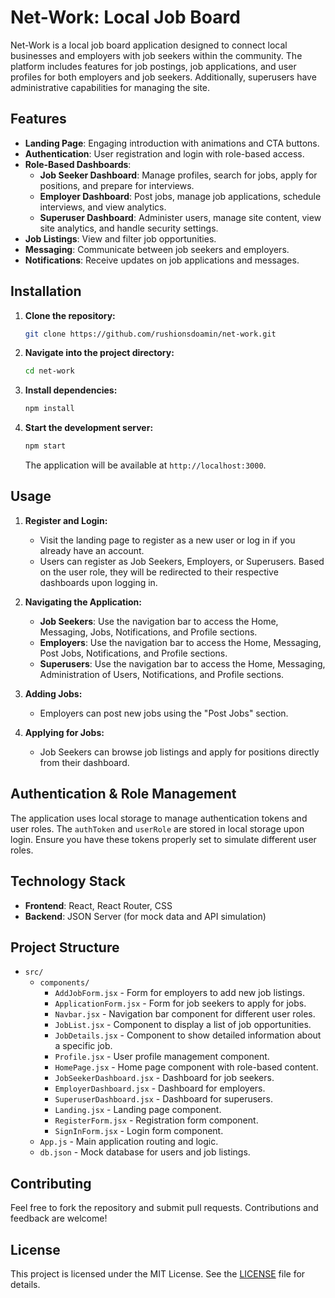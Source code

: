 # Net-Work: Local Job Board

Net-Work is a local job board application designed to connect local businesses and employers with job seekers within the community. The platform includes features for job postings, job applications, and user profiles for both employers and job seekers. Additionally, superusers have administrative capabilities for managing the site.

## Features

- **Landing Page**: Engaging introduction with animations and CTA buttons.
- **Authentication**: User registration and login with role-based access.
- **Role-Based Dashboards**:
  - **Job Seeker Dashboard**: Manage profiles, search for jobs, apply for positions, and prepare for interviews.
  - **Employer Dashboard**: Post jobs, manage job applications, schedule interviews, and view analytics.
  - **Superuser Dashboard**: Administer users, manage site content, view site analytics, and handle security settings.
- **Job Listings**: View and filter job opportunities.
- **Messaging**: Communicate between job seekers and employers.
- **Notifications**: Receive updates on job applications and messages.

## Installation

1. **Clone the repository:**

    ```bash
    git clone https://github.com/rushionsdoamin/net-work.git
    ```

2. **Navigate into the project directory:**

    ```bash
    cd net-work
    ```

3. **Install dependencies:**

    ```bash
    npm install
    ```

4. **Start the development server:**

    ```bash
    npm start
    ```

    The application will be available at `http://localhost:3000`.

## Usage

1. **Register and Login:**
   - Visit the landing page to register as a new user or log in if you already have an account.
   - Users can register as Job Seekers, Employers, or Superusers. Based on the user role, they will be redirected to their respective dashboards upon logging in.

2. **Navigating the Application:**
   - **Job Seekers**: Use the navigation bar to access the Home, Messaging, Jobs, Notifications, and Profile sections.
   - **Employers**: Use the navigation bar to access the Home, Messaging, Post Jobs, Notifications, and Profile sections.
   - **Superusers**: Use the navigation bar to access the Home, Messaging, Administration of Users, Notifications, and Profile sections.

3. **Adding Jobs:**
   - Employers can post new jobs using the "Post Jobs" section.

4. **Applying for Jobs:**
   - Job Seekers can browse job listings and apply for positions directly from their dashboard.

## Authentication & Role Management

The application uses local storage to manage authentication tokens and user roles. The `authToken` and `userRole` are stored in local storage upon login. Ensure you have these tokens properly set to simulate different user roles.

## Technology Stack

- **Frontend**: React, React Router, CSS
- **Backend**: JSON Server (for mock data and API simulation)

## Project Structure

- `src/`
  - `components/`
    - `AddJobForm.jsx` - Form for employers to add new job listings.
    - `ApplicationForm.jsx` - Form for job seekers to apply for jobs.
    - `Navbar.jsx` - Navigation bar component for different user roles.
    - `JobList.jsx` - Component to display a list of job opportunities.
    - `JobDetails.jsx` - Component to show detailed information about a specific job.
    - `Profile.jsx` - User profile management component.
    - `HomePage.jsx` - Home page component with role-based content.
    - `JobSeekerDashboard.jsx` - Dashboard for job seekers.
    - `EmployerDashboard.jsx` - Dashboard for employers.
    - `SuperuserDashboard.jsx` - Dashboard for superusers.
    - `Landing.jsx` - Landing page component.
    - `RegisterForm.jsx` - Registration form component.
    - `SignInForm.jsx` - Login form component.
  - `App.js` - Main application routing and logic.
  - `db.json` - Mock database for users and job listings.

## Contributing

Feel free to fork the repository and submit pull requests. Contributions and feedback are welcome!

## License

This project is licensed under the MIT License. See the [LICENSE](LICENSE) file for details.
